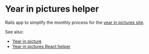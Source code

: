 # Year in pictures helper

Rails app to simplify the monthly process for the [year in pictures site](https://github.com/tomnatt/year-in-pictures).

See also:

* [Year in picture](https://github.com/tomnatt/year-in-pictures)
* [Year in pictures React helper](https://github.com/tomnatt/year-in-pictures-helper)
